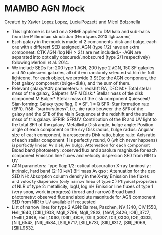 # MAMBO AGN Mock
Created by Xavier Lopez Lopez, Lucia Pozzetti and Micol Bolzonella
- This lightcone is based on a SHMR applied to DM halo and sub-halos from the Millennium simulation (Henriques 2015 lightcones)
- Each galaxy in the mock is made of 2 components: disk and bulge, each one with a different SED assigned.
AGN (type 1/2) have an extra component. CTK AGN (log NH > 24) are not included.- -AGN are separated into optically obscured/unobscured (type 2/1 respectively) following Merloni et al. 2014.
- We include SEDs for: 200 type 1 AGN, 200 type 2 AGN, 150 SF galaxies and 50 quiescent galaxies, all of them randomly selected within the full lightcone. For each object, we provide 3 SEDs: the AGN component, the host galaxy component (bulge+disk), and the sum of them.
- Relevant galaxy/AGN parameters:
z: redshift
RA, DEC
M:* Total stellar mass of the galaxy, Salpeter IMF
M Disk:* Stellar mass of the disk component
M Bulge:* Stellar mass of the disk component
Quiescent/ Star-forming: Galaxy type flag, 0 = SF, 1 = Q
SFR: Star formation rate (SFR).
RSB: “starburstiness”, i.e., the ratio between the SFR of the galaxy and the SFR of the Main Sequence at the redshift and the stellar mass of this galaxy.
SFRIR, SFRUV: Contribution of the IR and UV light to the total SFR of the galaxy.
Metallicity
Disk angle, bulge angle: Position angle of each component on the sky
Disk radius, bulge radius: Angular size of each component, in arcseconds
Disk ratio, bulge ratio: Axis ratio of each stellar component: 1 is perfectly round, 0 (which never happens) is perfectly linear.
Av disk, Av bulge: Attenuation for each component
Broad band photometry: observed flux and absolute magnitude for each component
Emission line fluxes and velocity dispersion
SED from NIR to UV
- AGN parameters:
Type flag: 1/2: optical obscuration
X-ray luminosity : intrinsic, hard band [2-10 keV]
BH mass
Av qso : Attenuation for the qso SED
NH:  Absorption column density in the X-ray
Emission line fluxes and velocity dispersion (only narrow lines of type 2 )
Physical properties of NLR of type 2: metallicity, logU, log nH
Emission line fluxes of type 1 (very soon, work in progress) (broad and narrow)
Broad band photometry: observed flux and absolute magnitude for AGN component
SED from NIR to UV available if requested
- List of narrow lines for type 2 AGN:
Balmer, Paschen, NV_1240, CIV_1550, HeII_1640, [CIII]_1908, MgII_2796, MgII_2803, [NeV]_3426, [OII]_3727, [NeIII]_3869, HeII_4686, [OIII]_4959, [OIII]_5007, [OI]_6300, [OI]_6363, [NII]_6548, [NII]_6584, [SII]_6717, [SII]_6731, [SIII]_6312, [SIII]_9069, [SIII]_9532.

